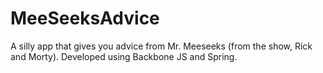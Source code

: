# MeeSeeksAdvice
A silly app that gives you advice from Mr. Meeseeks (from the show, Rick and Morty). Developed using Backbone JS and Spring.
